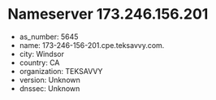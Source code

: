 # Nameserver 173.246.156.201

* as_number: 5645
* name: 173-246-156-201.cpe.teksavvy.com.
* city: Windsor
* country: CA
* organization: TEKSAVVY
* version: Unknown
* dnssec: Unknown
